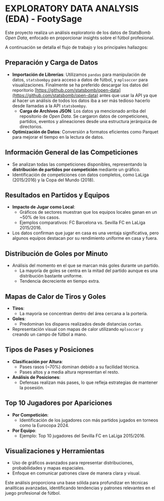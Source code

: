 # EXPLORATORY DATA ANALYSIS (EDA) - FootySage

Este proyecto realiza un análisis exploratorio de los datos de StatsBomb *Open Data*, enfocado en proporcionar insights sobre el fútbol profesional.

A continuación se detalla el flujo de trabajo y los principales hallazgos:


## Preparación y Carga de Datos
- **Importación de Librerías**: Utilizamos `pandas` para manipulación de datos, `statsbombpy` para acceso a datos de fútbol, y `mplsoccer` para visualizaciones. Finalmente se ha preferido descargar los datos del reporitorio [https://github.com/statsbomb/open-data](https://github.com/statsbomb/open-data) antes que usar la API ya que al hacer un análisis de todos los datos iba a ser más tedioso hacerlo desde llamadas a la API `statsbombpy`.
    - **Carga de Archivos JSON**: Los datos ya mencionado arriba del repositorio de *Open Data*. Se cargaron datos de competiciones, partidos, eventos y alineaciones desde una estructura jerárquica de directorios.
- **Optimización de Datos**: Conversión a formatos eficientes como Parquet para mejorar el tiempo en la lectura de datos.


## Información General de las Competiciones
- Se analizan todas las competiciones disponibles, representando la **distribución de partidos por competición** mediante un gráfico.
- Identificación de competiciones con datos completos, como LaLiga (2015/2016) y la Copa del Mundo (2018).


## Resultados en Partidos y Equipos
- **Impacto de Jugar como Local**:
  - Gráficos de sectores muestran que los equipos locales ganan en un ~50% de los casos.
  - Ejemplos comparativos: FC Barcelona vs. Sevilla FC en LaLiga 2015/2016.
- Los datos confirman que jugar en casa es una ventaja significativa, pero algunos equipos destacan por su rendimiento uniforme en casa y fuera.


## Distribución de Goles por Minuto
- Análisis del momento en el que se marcan más goles durante un partido.
  - La mayoría de goles se centra en la mitad del partido aunque es una distribución bastante uniforme.
  - Tendencia decreciente en tiempo extra.


## Mapas de Calor de Tiros y Goles
- **Tiros**:
  - La mayoría se concentran dentro del área cercana a la portería.
- **Goles**:
  - Predominan los disparos realizados desde distancias cortas.
- Representación visual con mapas de calor utilizando `mplsoccer` y creando un campo de fútbol a mano.


## Tipos de Pases y Posiciones
- **Clasificación por Altura**:
  - Pases rasos (~70%) dominan debido a su facilidad técnica.
  - Pases altos y a media altura representan el resto.
- **Análisis de Posiciones**:
  - Defensas realizan más pases, lo que refleja estrategias de mantener la posesión.


## Top 10 Jugadores por Apariciones
- **Por Competición**:
  - Identificación de los jugadores con más partidos jugados en torneos como la Eurocopa 2024.
- **Por Equipo**:
  - Ejemplo: Top 10 jugadores del Sevilla FC en LaLiga 2015/2016.


## Visualizaciones y Herramientas
- Uso de gráficos avanzados para representar distribuciones, probabilidades y mapas espaciales.
- Enfoque en comunicar patrones clave de manera clara y visual.


Este análisis proporciona una base sólida para profundizar en técnicas analíticas avanzadas, identificando tendencias y patrones relevantes en el juego profesional de fútbol.
